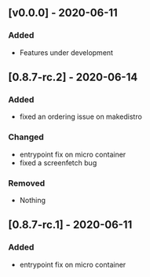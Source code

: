 ## [v0.0.0] - 2020-06-11
### Added
- Features under development

## [0.8.7-rc.2] - 2020-06-14
### Added
- fixed an ordering issue on makedistro

### Changed
- entrypoint fix on micro container
- fixed a screenfetch bug

### Removed
- Nothing

## [0.8.7-rc.1] - 2020-06-11
### Added
- entrypoint fix on micro container
